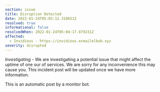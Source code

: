 ```yaml
---
section: issue
title: Disruption Detected
date: 2022-01-24T05:03:12.310651Z
resolved: true
informational: false
resolvedWhen: 2022-01-24T05:04:17.879231Z
affected:
  - Invidious - https://invidious.esmailelbob.xyz
severity: disrupted
---
```

*Investigating* - We are investigating a potential issue that might affect the uptime of one our of services. We are sorry for any inconvenience this may cause you. This incident post will be updated once we have more information.

This is an automatic post by a monitor bot.
        